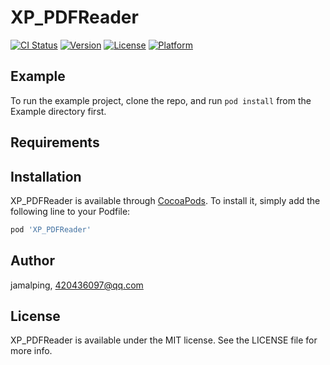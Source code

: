 # XP_PDFReader

[![CI Status](https://img.shields.io/travis/jamalping/XP_PDFReader.svg?style=flat)](https://travis-ci.org/jamalping/XP_PDFReader)
[![Version](https://img.shields.io/cocoapods/v/XP_PDFReader.svg?style=flat)](https://cocoapods.org/pods/XP_PDFReader)
[![License](https://img.shields.io/cocoapods/l/XP_PDFReader.svg?style=flat)](https://cocoapods.org/pods/XP_PDFReader)
[![Platform](https://img.shields.io/cocoapods/p/XP_PDFReader.svg?style=flat)](https://cocoapods.org/pods/XP_PDFReader)

## Example

To run the example project, clone the repo, and run `pod install` from the Example directory first.

## Requirements

## Installation

XP_PDFReader is available through [CocoaPods](https://cocoapods.org). To install
it, simply add the following line to your Podfile:

```ruby
pod 'XP_PDFReader'
```

## Author

jamalping, 420436097@qq.com

## License

XP_PDFReader is available under the MIT license. See the LICENSE file for more info.
